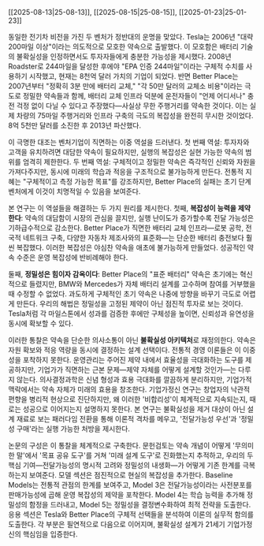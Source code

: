 [[2025-08-13|25-08-13]], [[2025-08-15|25-08-15]], [[2025-01-23|25-01-23]]


동일한 전기차 비전을 가진 두 벤처가 정반대의 운명을 맞았다. Tesla는 2006년 "대략 200마일 이상"이라는 의도적으로 모호한 약속으로 출발했다. 이 모호함은 배터리 기술의 불확실성을 인정하면서도 투자자들에게 충분한 가능성을 제시했다. 2008년 Roadster로 244마일을 달성한 후에야 "EPA 인증 244마일"이라는 구체적 수치를 사용하기 시작했고, 현재는 8천억 달러 가치의 기업이 되었다. 반면 Better Place는 2007년부터 "정확히 3분 만에 배터리 교체," "각 50만 달러의 교체소 비용"이라는 극도로 정밀한 약속들과 함께, 배터리 교체 인프라 덕분에 운전자들이 "언제 어디서나" 충전 걱정 없이 다닐 수 있다고 주장했다—사실상 무한 주행거리를 약속한 것이다. 이는 실제 차량의 75마일 주행거리와 인프라 구축의 극도의 복잡성을 완전히 무시한 것이었다. 8억 5천만 달러를 소진한 후 2013년 파산했다.

이 극명한 대조는 벤처기업이 직면하는 이중 역설을 드러낸다. 첫 번째 역설: 투자자와 고객을 유치하려면 대담한 약속이 필요하지만, 실행의 복잡성은 실현 가능한 약속의 범위를 엄격히 제한한다. 두 번째 역설: 구체적이고 정밀한 약속은 즉각적인 신뢰와 자원을 가져다주지만, 동시에 미래의 학습과 적응을 구조적으로 불가능하게 만든다. 전통적 지혜는 "구체적이고 측정 가능한 목표"를 강조하지만, Better Place의 실패는 초기 단계 벤처에게 이것이 치명적일 수 있음을 보여준다.

본 연구는 이 역설들을 해결하는 두 가지 원리를 제시한다. 첫째, **복잡성이 능력을 제약한다**: 약속의 대담함이 시장의 관심을 끌지만, 실행 난이도가 증가할수록 전달 가능성은 기하급수적으로 감소한다. Better Place가 직면한 배터리 교체 인프라—로봇 공학, 전국적 네트워크 구축, 다양한 자동차 제조사와의 표준화—는 단순한 배터리 충전보다 훨씬 복잡했다. 이러한 복잡성은 야심찬 약속을 애초에 불가능하게 만들었다. 성공적인 약속 수준은 운영 복잡성에 반비례해야 한다.

둘째, **정밀성은 힘이자 감옥이다**: Better Place의 "표준 배터리" 약속은 초기에는 혁신적으로 들렸지만, BMW와 Mercedes가 자체 배터리 설계를 고수하며 참여를 거부했을 때 수정할 수 없었다. 과도하게 구체적인 초기 약속은 나중에 방향을 바꾸기 극도로 어렵게 만든다. 우리의 해법은 정밀성을 고정된 제약이 아닌 점진적 투자로 보는 것이다. Tesla처럼 각 마일스톤에서 성과를 검증한 후에만 구체성을 높이면, 신뢰성과 유연성을 동시에 확보할 수 있다.

이러한 통찰은 약속을 단순한 의사소통이 아닌 **불확실성 아키텍처**로 재정의한다. 약속은 자원 확보와 적응 역량을 동시에 결정하는 설계 선택이다. 전통적 경영 이론들은 이 이중성을 포착하지 못한다. 운영관리는 주어진 제약 내에서 효율성을 극대화하는 도구를 제공하지만, 기업가가 직면하는 근본 문제—제약 자체를 어떻게 설계할 것인가—는 다루지 않는다. 의사결정과학은 신념 형성과 효용 극대화를 깔끔하게 분리하지만, 기업가적 맥락에서는 약속 자체가 미래의 효용을 창조한다. 기업가정신 연구는 창업자의 낙관적 편향을 병리적 현상으로 진단하지만, 왜 이러한 '비합리성'이 체계적으로 지속되는지, 때로는 성공으로 이어지는지 설명하지 못한다. 본 연구는 불확실성을 제거 대상이 아닌 설계 재료로 보는 패러다임 전환을 통해 이론적 격차를 메우고, '전달가능성 우선'과 '정밀성 구매'라는 실행 가능한 처방을 제시한다.

논문의 구성은 이 통찰을 체계적으로 구축한다. 문헌검토는 약속 개념이 어떻게 '무의미한 말'에서 '목표 공유 도구'를 거쳐 '미래 설계 도구'로 진화했는지 추적하고, 우리의 두 핵심 기여—전달가능성의 명시적 고려와 정밀성의 내생화—가 어떻게 기존 한계를 극복하는지 보여준다. 모델 섹션은 점진적으로 현실의 복잡성을 추가한다. Baseline Models는 전통적 관점의 한계를 보여주고, Model 3은 전달가능성이라는 사전분포를 판매가능성에 곱해 운영 복잡성의 제약을 포착한다. Model 4는 학습 능력을 추가해 정밀성의 함정을 드러내고, Model 5는 정밀성을 결정변수화하여 최적 전략을 도출한다. 응용 섹션은 Tesla와 Better Place의 구체적 선택들을 분석하여 이론의 실무적 함의를 도출한다. 각 부분은 필연적으로 다음으로 이어지며, 불확실성 설계가 21세기 기업가정신의 핵심임을 입증한다.